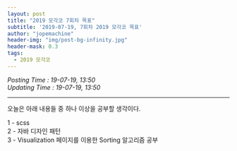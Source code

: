```yaml
---
layout: post
title: "2019 모각코 7회차 목표"
subtitle: '2019-07-19, 7회차 2019 모각코 목표'
author: "jopemachine"
header-img: "img/post-bg-infinity.jpg"
header-mask: 0.3
tags:
  - 2019 모각코
---
```


<i>Posting Time : 19-07-19, 13:50</i><br>
<i>Updating Time : 19-07-19, 13:50</i><br>

---

오늘은 아래 내용들 중 하나 이상을 공부할 생각이다.

1 - scss<br>
2 - 자바 디자인 패턴<br>
3 - Visualization 페이지를 이용한 Sorting 알고리즘 공부<br>
